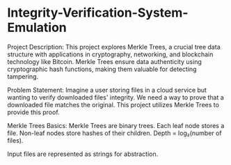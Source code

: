 # Integrity-Verification-System-Emulation

Project Description:
This project explores Merkle Trees, a crucial tree data structure with applications in cryptography, networking, and blockchain technology like Bitcoin. Merkle Trees ensure data authenticity using cryptographic hash functions, making them valuable for detecting tampering.

Problem Statement:
Imagine a user storing files in a cloud service but wanting to verify downloaded files' integrity. We need a way to prove that a downloaded file matches the original. This project utilizes Merkle Trees to provide this proof.

Merkle Trees Basics:
Merkle Trees are binary trees.
Each leaf node stores a file.
Non-leaf nodes store hashes of their children.
Depth = log₂(number of files).

Input files are represented as strings for abstraction.
